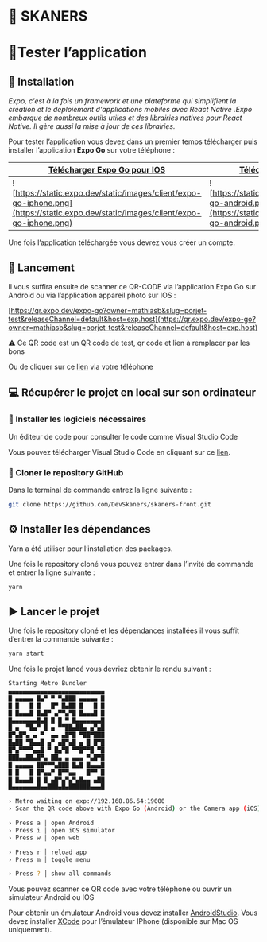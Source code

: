 # 👟 SKANERS

# 🤳Tester l’application

## 💽 Installation

*Expo, c'est à la fois un framework et une plateforme qui simplifient la création et le déploiement d'applications mobiles avec React Native .Expo embarque de nombreux outils utiles et des librairies natives pour React Native. Il gère aussi la mise à jour de ces librairies.*

Pour tester l’application vous devez dans un premier temps télécharger puis installer l’application **Expo Go**  sur votre téléphone :

| **[Télécharger Expo Go pour IOS](https://itunes.apple.com/app/apple-store/id982107779)** | **[Télécharger Expo Go our Android](https://play.google.com/store/apps/details?id=host.exp.exponent&referrer=www)** |
| --- | --- |
| ![https://static.expo.dev/static/images/client/expo-go-iphone.png](https://static.expo.dev/static/images/client/expo-go-iphone.png) | ![https://static.expo.dev/static/images/client/expo-go-android.png](https://static.expo.dev/static/images/client/expo-go-android.png) |

Une fois l’application téléchargée vous devrez vous créer un compte.

## 📲 Lancement

Il vous suffira ensuite de scanner ce QR-CODE via l’application Expo Go sur Android ou via l’application appareil photo sur IOS :

[https://qr.expo.dev/expo-go?owner=mathiasb&slug=porjet-test&releaseChannel=default&host=exp.host](https://qr.expo.dev/expo-go?owner=mathiasb&slug=porjet-test&releaseChannel=default&host=exp.host)

<aside>
⚠️ Ce QR code est un QR code de test, qr code et lien à remplacer par les bons

</aside>

Ou de cliquer sur ce [lien](http://exp.host/@mathiasb/porjet-test?release-channel=default) via votre téléphone 

## 💻 Récupérer le projet en local sur son ordinateur

### 💽 Installer les logiciels nécessaires

Un éditeur de code pour consulter  le code comme Visual Studio Code  

Vous pouvez télécharger Visual Studio Code en cliquant sur ce [lien](https://code.visualstudio.com/download).

### 📁 Cloner le repository GitHub

Dans le terminal de commande entrez la ligne suivante :

```bash
git clone https://github.com/DevSkaners/skaners-front.git
```

## ⚙️ Installer les dépendances

Yarn a été utiliser pour l’installation des packages.

Une fois le repository cloné vous pouvez entrer dans l’invité de commande et entrer la ligne suivante :

```bash
yarn
```

## ▶︎ Lancer le projet

Une fois le repository cloné et les dépendances installées il vous suffit d’entrer la commande suivante :

```bash
yarn start
```

Une fois le projet lancé vous devriez obtenir le rendu suivant :

```bash
Starting Metro Bundler
▄▄▄▄▄▄▄▄▄▄▄▄▄▄▄▄▄▄▄▄▄▄▄▄▄▄▄
█ ▄▄▄▄▄ █▄▀ ▀ ▀▄███ ▄▄▄▄▄ █
█ █   █ █   █▀ █▄██ █   █ █
█ █▄▄▄█ █▄█▀ ▄▀▀▄▀█ █▄▄▄█ █
█▄▄▄▄▄▄▄█▄█ █ █ ▀ █▄▄▄▄▄▄▄█
█ ▄  ▀█▄▀ █ ▄ ▀▀██▄██▄ ▄▀▄█
█▀▄█▀▄ ▄ ▀  ▄▄ ▄█▀█ ▀██▀███
█▄██ ▀█▄▄█ ▄▀ ▄█▀▄█ ▄ █ █▀█
█▀▄▀▀▀▀▄▄█ ▀ █▄▀█ ▀▀█▀▀█ ▀█
███▄▄██▄█▀▄ ██▄ ▄ ▄▄▄ ▀▄█▀█
█ ▄▄▄▄▄ ██▀▀▀▄███ █▄█ █▄▄▄█
█ █   █ █▀▄▄▀ █▀▀▄▄   █▀▀ █
█ █▄▄▄█ █ █ ▄█▀▄▀▄▀▄█▄▄ ▄██
█▄▄▄▄▄▄▄█▄▄███▄█▄██████▄▄▄█

› Metro waiting on exp://192.168.86.64:19000
› Scan the QR code above with Expo Go (Android) or the Camera app (iOS)

› Press a │ open Android
› Press i │ open iOS simulator
› Press w │ open web

› Press r │ reload app
› Press m │ toggle menu

› Press ? │ show all commands
```

Vous pouvez scanner ce QR code avec votre téléphone ou ouvrir un simulateur Android ou IOS

Pour obtenir un émulateur Android vous devez installer [AndroidStudio](https://developer.android.com/studio). Vous devez installer [XCode](https://apps.apple.com/fr/app/xcode/id497799835?mt=12) pour l’émulateur IPhone (disponible sur Mac OS uniquement).
